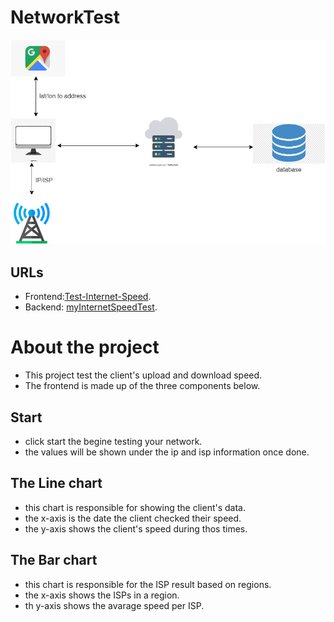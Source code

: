 # NetworkTest

<p></p>

![design](https://github.com/tsxepo-web/network-test/blob/master/src/assets/speedTestFront.drawio.png)

## URLs
* Frontend:[Test-Internet-Speed](https://gray-glacier-0556ff10f.3.azurestaticapps.net).
* Backend: [myInternetSpeedTest](https://github.com/tsxepo-web/MyInternetSpeed.git).

# About the project
* This project test the client's upload and download speed.
* The frontend is made up of the three components below.

## Start
* click start the begine testing your network.
* the values will be shown under the ip and isp information once done.
## The Line chart
* this chart is responsible for showing the client's data.
* the x-axis is the date the client checked their speed.
* the y-axis shows the client's speed during thos times.

## The Bar chart
* this chart is responsible for the ISP result based on regions.
* the x-axis shows the ISPs in a region.
* th y-axis shows the avarage speed per ISP.